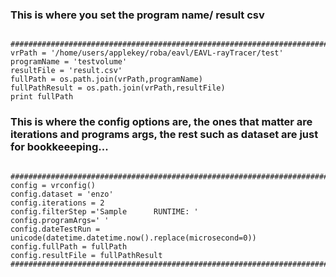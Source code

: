 <h3>This is where you set the program name/ result csv </h3>

<pre><code>
#####################################################################################################
vrPath = '/home/users/applekey/roba/eavl/EAVL-rayTracer/test'
programName = 'testvolume'
resultFile = 'result.csv'
fullPath = os.path.join(vrPath,programName)
fullPathResult = os.path.join(vrPath,resultFile)
print fullPath
</code></pre>

<h3>This is where the config options are, the ones that matter are iterations and programs args, the rest such as
dataset are just for bookkeeeping... </h3>
<pre><code>
#####################################################################################################
config = vrconfig()
config.dataset = 'enzo'
config.iterations = 2
config.filterStep ='Sample      RUNTIME: '
config.programArgs=' '
config.dateTestRun = unicode(datetime.datetime.now().replace(microsecond=0))
config.fullPath = fullPath
config.resultFile = fullPathResult
#####################################################################################################
</code></pre>
